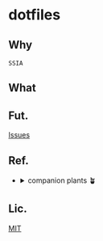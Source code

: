 # dotfiles
## Why
`SSIA`

## What

<!--
## How to use
https://docs.github.com/get-started/writing-on-github/working-with-advanced-formatting/creating-diagrams#creating-mermaid-diagrams
-->

## Fut.
[Issues](https://github.com/shiro-mpdm/dotfiles/issues)

## Ref.
- <details>
    <summary> companion plants 🪴 </summary>

    ```
    ※ いいな~と思った方々の個人的覚書
    ```

  - https://github.com/Omochice/dotfiles
  - https://github.com/soimort/dotfiles
  - https://github.com/mhanberg/.dotfiles
  - https://github.com/yutkat/dotfiles
  - https://github.com/mollifier/config
  - https://github.com/disk-inue/dotfiles cf.[Zenn](https://zenn.dev/monicle/articles/59ff479ae51c66)
  - https://github.com/shiro/dotfiles
  - https://github.com/botamotch/dotfiles cf.[Zenn](https://zenn.dev/botamotch/articles/e7960f0dc84d8b)
  - https://github.com/ayuukumakuma/dotfiles cf.[Zenn](https://zenn.dev/ayuu/scraps/4e66fbba691781)
  - https://github.com/rainbartown/dotfiles-sample cf.[Qiita](https://qiita.com/rainbartown/items/d7f59fe4047733c14e8b)
  - https://github.com/dtan4/dot.zsh
  - https://github.com/kachick/dotfiles
  - https://github.com/hendrikmi/dotfiles cf.[Youtube](https://www.youtube.com/@henrymisc)
  - https://github.com/b3nj5m1n/dotfiles/
  - https://github.com/JunichiIto/dotfiles/
  - https://github.com/ysm001/dotfiles/ cf.[Qiita](https://qiita.com/ysm001/items/8ae97cfdaae3f5fe79f4#neocomplete--neocomplcache)
  - https://github.com/tom-doerr/dotfiles cf.[Stackoverflow](https://meta.stackoverflow.com/users/6105651/tom-d%c3%b6rr?tab=profile)

  </details>

## Lic.
[MIT]()

